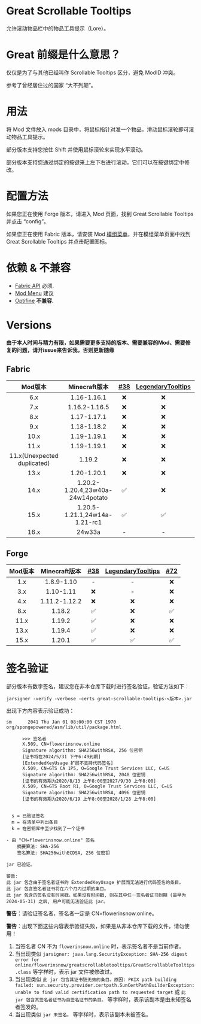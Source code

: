 # Great Scrollable Tooltips
允许滚动物品栏中的物品工具提示（Lore）。

# Great 前缀是什么意思？
仅仅是为了与其他已经叫作 Scrollable Tooltips 区分，避免 ModID 冲突。

参考了曾经居住过的国家 “大不列颠”。

# 用法
将 Mod 文件放入 mods 目录中，将鼠标指针对准一个物品，滑动鼠标滚轮即可滚动物品工具提示。

部分版本支持您按住 Shift 并使用鼠标滚轮来实现水平滚动。

部分版本支持您通过绑定的按键来上左下右进行滚动，它们可以在按键绑定中修改。

# 配置方法
如果您正在使用 Forge 版本，请进入 Mod 页面，找到 Great Scrollable Tooltips 并点击 “config”。

如果您正在使用 Fabric 版本，请安装 Mod [模组菜单](https://modrinth.com/mod/modmenu)，并在模组菜单页面中找到 Great Scrollable Tooltips 并点击配置图标。

# 依赖 & 不兼容
- [Fabric API](https://modrinth.com/mod/fabric-api) 必须.
- [Mod Menu](https://modrinth.com/mod/modmenu) 建议
- [Optifine](https://optifine.net/) **不兼容**.

# Versions
**由于本人时间与精力有限，如果需要更多支持的版本、需要兼容的Mod、需要修复的问题，请开issue来告诉我，否则更新随缘**

## Fabric
|           Mod版本           |          Minecraft版本           | [#38](https://github.com/flowerinsnow-lights-opensource/GreatScrollableTooltips/issues/38) | [LegendaryTooltips](https://github.com/AHilyard/LegendaryTooltips) | [#72](https://github.com/flowerinsnow-lights-opensource/GreatScrollableTooltips/issues/72) |
| :-------------------------: | :------------------------------: | :----------------------------------------------------------------------------------------: | :----------------------------------------------------------------: | :----------------------------------------------------------------------------------------: |
|             6.x             |           1.16-1.16.1            |                                             ❌                                              |                                 ❌                                  |                                             ❌                                              |
|             7.x             |          1.16.2-1.16.5           |                                             ❌                                              |                                 ❌                                  |                                             ❌                                              |
|             8.x             |           1.17-1.17.1            |                                             ❌                                              |                                 ❌                                  |                                             ❌                                              |
|             9.x             |           1.18-1.18.2            |                                             ❌                                              |                                 ❌                                  |                                             ❌                                              |
|            10.x             |           1.19-1.19.1            |                                             ❌                                              |                                 ❌                                  |                                             ❌                                              |
|            11.x             |           1.19-1.19.1            |                                             ❌                                              |                                 ❌                                  |                                             ❌                                              |
| 11.x(Unexpected duplicated) |              1.19.2              |                                             ❌                                              |                                 ❌                                  |                                             ❌                                              |
|            13.x             |           1.20-1.20.1            |                                             ❌                                              |                                 ❌                                  |                                             ❌                                              |
|            14.x             | 1.20.2-1.20.4,23w40a-24w14potato |                                             ✅                                              |                                 ❌                                  |                                             ❌                                              |
|            15.x             |  1.20.5-1.21.1,24w14a-1.21-rc1   |                                             ✅                                              |                                 ✅                                  |                                             ✅                                              |
|            16.x             |              24w33a              |                                             -                                              |                                 -                                  |                                             ✅                                              |

## Forge
| Mod版本 | Minecraft版本 | [#38](https://github.com/flowerinsnow-lights-opensource/GreatScrollableTooltips/issues/38) | [LegendaryTooltips](https://github.com/AHilyard/LegendaryTooltips) | [#72](https://github.com/flowerinsnow-lights-opensource/GreatScrollableTooltips/issues/72) |
| :-----: | :-----------: | :----------------------------------------------------------------------------------------: | :----------------------------------------------------------------: | :----------------------------------------------------------------------------------------: |
|   1.x   |  1.8.9-1.10   |                                             -                                              |                                 -                                  |                                             ❌                                              |
|   3.x   |   1.10-1.11   |                                             ❌                                              |                                 -                                  |                                             ❌                                              |
|   4.x   | 1.11.2-1.12.2 |                                             ❌                                              |                                 ❌                                  |                                             ❌                                              |
|   8.x   |    1.18.2     |                                             ✅                                              |                                 ❌                                  |                                             ✅                                              |
|  11.x   |    1.19.2     |                                             ✅                                              |                                 ❌                                  |                                             ❌                                              |
|  13.x   |    1.19.4     |                                             ✅                                              |                                 ❌                                  |                                             ❌                                              |
|  15.x   |    1.20.1     |                                             ✅                                              |                                 ✅                                  |                                             ✅                                              |

# 签名验证
部分版本有数字签名，建议您在非本仓库下载时进行签名验证，验证方法如下：

```
jarsigner -verify -verbose -certs great-scrollable-tooltips-<版本>.jar
```

出现下方内容表示验证成功：

```
sm      2041 Thu Jan 01 08:00:00 CST 1970 org/spongepowered/asm/lib/util/package.html

      >>> 签名者
      X.509, CN=flowerinsnow.online
      Signature algorithm: SHA256withRSA, 256 位密钥
      [证书将在2024/5/31 下午6:49到期]
      [ExtendedKeyUsage 扩展不支持代码签名]
      X.509, CN=GTS CA 1P5, O=Google Trust Services LLC, C=US
      Signature algorithm: SHA256withRSA, 2048 位密钥
      [证书的有效期为2020/8/13 上午8:00至2027/9/30 上午8:00]
      X.509, CN=GTS Root R1, O=Google Trust Services LLC, C=US
      Signature algorithm: SHA256withRSA, 4096 位密钥
      [证书的有效期为2020/6/19 上午8:00至2028/1/28 上午8:00]


  s = 已验证签名
  m = 在清单中列出条目
  k = 在密钥库中至少找到了一个证书

- 由 "CN=flowerinsnow.online" 签名
    摘要算法: SHA-256
    签名算法: SHA256withECDSA, 256 位密钥

jar 已验证。

警告:
此 jar 包含由于签名者证书的 ExtendedKeyUsage 扩展而无法进行代码签名的条目。
此 jar 包含签名者证书将在六个月内过期的条目。
此 jar 包含的签名没有时间戳。如果没有时间戳, 则在其中任一签名者证书到期 (最早为 2024-05-31) 之后, 用户可能无法验证此 jar。
```

**警告**：请验证签名者，签名者一定是 CN=flowerinsnow.online。

**警告**：出现下面这些内容表示验证失败，如果是从非本仓库下载的文件，请勿使用！

1. 当签名者 CN 不为 `flowerinsnow.online` 时，表示签名者不是当前作者。
2. 当出现类似 `jarsigner: java.lang.SecurityException: SHA-256 digest error for online/flowerinsnow/greatscrollabletooltips/GreatScrollableTooltips.class` 等字样时，表示 jar 文件被修改过。
3. 当出现类似 `此 jar 包含其证书链无效的条目。原因: PKIX path building failed: sun.security.provider.certpath.SunCertPathBuilderException: unable to find valid certification path to requested target` 或 `此 jar 包含其签名者证书为自签名证书的条目。` 等字样时，表示该副本是由未知签名者签发的。
4. 当出现类似 `jar 未签名。` 等字样时，表示该副本未被签名。
